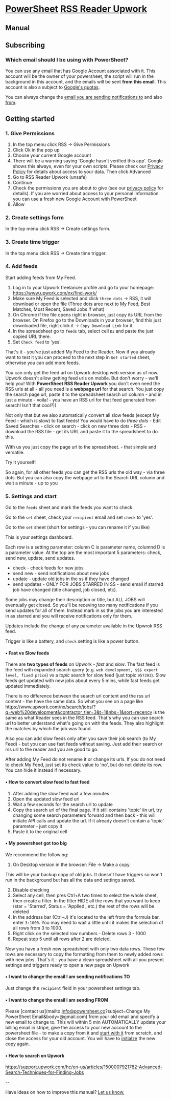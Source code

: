 # [PowerSheet](https://powersheet.co/) [RSS Reader Upwork](https://powersheet.co/rss-reader-upwork/)

## Manual

## Subscribing

### Which email should I be using with PowerSheet?

You can use any email that has Google Account associated with it. This account will be the owner of your powersheet, the script will run in the background in this account, and the emails will be sent **from this email**. This account is also a subject to [Google's quotas](https://developers.google.com/apps-script/guides/services/quotas).

You can always change the [email you are sending notifications to](#-i-want-to-change-the-email-i-am-sending-notifications-to) and also [from](#-i-want-to-change-the-email-i-am-sending-from).

## Getting started

### 1. Give Permissions

1. In the top menu click RSS -> Give Permissions
2. Click Ok in the pop up
3. Choose your current Google account
4. There will be a warning saying 'Google hasn't verified this app'. Google shows this always, even for your own scripts. Please check our [Privacy Policy](https://powersheet.co/rss-reader-upwork/privacy-policy) for details about access to your data. Then click Advanced
5. Go to RSS Reader Upwork (unsafe)
6. Continue
7. Check the permissions you are about to give (see our [privacy policy](https://powersheet.co/rss-reader-upwork/privacy-policy) for details). If you are worried about access to your personal information you can use a fresh new Google Account with PowerSheet
8. Allow

### 2. Create settings form

In the top menu click RSS -> Create settings form.

### 3. Create time trigger

In the top menu click RSS -> Create time trigger.

### 4. Add feeds

Start adding feeds from My Feed.

1. Log in to your Upwork freelancer profile and go to your homepage: https://www.upwork.com/nx/find-work/
2. Make sure My Feed is selected and click `three dots` -> RSS, it will download or open the file
(Three dots aree next to My Feed, Best Matches, Most Recent, Saved Jobs if what)
3. On Chrome if the file opens right in browser, just copy its URL from the browser. On Firefox go to the Downloads in your browser, find this just downloaded file, right click it -> `Copy Download Link` for it.
4. In the spreadsheet go to `feeds` tab, select cell `D2` and paste the just copied URL there.
5. Set `Check feed` to 'yes'.

That's it - you've just added My Feed to the Reader. Now if you already want to test it you can proceed to the next step in `Get started` sheet, otherwise you can add more feeds.

You can only get the feed url on Upwork desktop web version as of now. Upwork doesn't allow getting feed urls on mobile. But don't worry - we'll help you!
With **PowerSheet RSS Reader Upwork** you don't even need the RSS urls at all - all you need is a **webpage url** for that search. You just copy the search page url, paste it to the spreadsheet search url column - and in just a minute - voila! - you have an RSS url for that feed generated from search! Isn't that cool?))

Not only that but we also automatically convert all slow feeds (except My Feed - which is slow) to fast feeds! You would have to do *three dots* - Edit Saved Searches - click on search - click on new three dots - RSS - download the RSS file - get its URL and paste it to the spreadsheet to do this.

With us you just copy the page url to the spreadsheet. - that simple and versatile.

Try it yourself!

So again, for all other feeds you can get the RSS urls the old way - via three dots. But you can also copy the webpage url to the Search URL column and wait a minute - up to you

### 5. Settings and start

Go to the `feeds` sheet and mark the feeds you want to check.

Go to the `set` sheet, check your `recipient` email and set `check` to 'yes'.

Go to the `set` sheet (short for settings - you can rename it if you like)
 
This is your settings dashboard.

Each row is a setting parameter: column C is parameter name, columnd D is a parameter value. At the top are the most important 5 parameters: check, send new, update, send updates.

* check - check feeds for new jobs
* send new - send notifications about new jobs
* update - update old jobs in the ss if they have changed
* send updates - ONLY FOR JOBS STARRED IN SS - send email if starred job have changed (title changed, job closed, etc).

Some jobs may change their description or title, but ALL JOBS will eventually get closed. So you'll be receving too many notifications if you send updates for all of them. Instead mark in ss the jobs you are interested in as starred and you will receive notifications only for them.

Updates include the change of any parameter available in the Upwrok RSS feed.

Trigger is like a battery, and `check` setting is like a power button.

#### • Fast vs Slow feeds

There are **two types of feeds** on Upwork - *fast* and *slow*. The fast feed is the feed with expanded search query (e.g. `web development, $$$ expert level, fixed price`) vs a *topic* search for slow feed (just topic `957393`). Slow feeds get updated with new jobs about every 5 mins, while fast feeds get updated immediately.

There is no difference between the search url content and the rss url content - the have the same data. So what you see on a page like https://www.upwork.com/nx/search/jobs/?q=web%20development&contractor_tier=3&t=1&nbs=1&sort=recency is the same as what Reader sees in the RSS feed. That's why you can use search url to better understand what's going on with the feeds. They also highlight the matches by which the job was found.

Also you can add slow feeds only after you save their job search (to My Feed) - but you can use fast feeds without saving. Just add their search or rss url to the reader and you are good to go.

After adding My Feed do not rename it or change its urls. If you do not need to check My Feed, just set its check value to 'no', but do not delete its row. You can hide it instead if necessary.

#### • How to convert slow feed to fast feed

1. After adding the slow feed wait a few minutes
2. Open the updated slow feed url
3. Wait a few seconds for the search url to update
4. Copy the search url of the final page. If it still contains 'topic' iin url, try changing some search parameters forward and then back - this will initiate API calls and update the url. If it already doesn't contain a 'topic' parameter - just copy it
5. Paste it to the original cell


#### • My powersheet got too big
We recommend the following:
1. On Desktop version in the browser: File -> Make a copy.

This will be your backup copy of old jobs. It doesn't have triggers so won't run in the background but has all the data and settings saved.

2. Disable checking
3. Select any cell, then pres Ctrl+A two times to select the whole sheet, then create a filter. In the filter HIDE all the rows that you want to keep (star = 'Starred', Status = 'Applied', etc.) the rest of the rows will be deleted
4. In the address bar (Ctrl+J) it's located to the left from the formula bar, enter `3:1000`. You may need to wait a little until it makes the selection of all rows from 3 to 1000.
5. Right click on the selected row  numbers - Delete rows 3 - 1000
6. Repeat step 5 until all rows after 2 are deleted.

Now you have a fresh new spreadsheet with only two data rows. These few rows are necessary to copy the formatting from them to newly added rows with new jobs.
That's it - you have a clean spreadsheet with all you present settings and triggers ready to open a new page on Upwork

#### • I want to change the email I am sending notifications TO
Just change the `recipient` field in your powersheet settings tab.

#### • I want to change the email I am sending FROM
Please [contact us](mailto:info@powersheet.co?subject=Change My PowerSheet Email&body=<your new email>@gmail.com) from your old email and specify a new email to change to. This will within 5 min AUTOMATICALLY update your billing email in stripe, give the access to your new account to the powersheet file - to make a copy from it and [start with it](#getting-started) from scratch, and close the access for your old account. You will have to [initialze](#getting-started) the new copy again.

#### • How to search on Upwork

https://support.upwork.com/hc/en-us/articles/1500007921782-Advanced-Search-Techniques-for-Finding-Jobs

--

Have ideas on how to improve this manual? [Let us know.](mailto:powersheetco@gmail.com)

